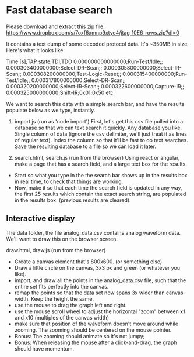 # Fast database search
Please download and extract this zip file: https://www.dropbox.com/s/7oxf6xmnp9xtye4/jtag_10E6_rows.zip?dl=0

It contains a text dump of some decoded protocol data. It's ~350MB in size. Here's what it looks like:

Time [s];TAP state;TDI;TDO
0.000000000000000;Run-Test/Idle;;
0.000303400000000;Select-DR-Scan;;
0.000305800000000;Select-IR-Scan;;
0.000308200000000;Test-Logic-Reset;;
0.000315400000000;Run-Test/Idle;;
0.000317800000000;Select-DR-Scan;;
0.000320200000000;Select-IR-Scan;;
0.000322600000000;Capture-IR;;
0.000325000000000;Shift-IR;0x01;0x50
etc

We want to search this data with a simple search bar, and have the results populate below as we type, instantly.

1. import.js (run as 'node import')
First, let's get this csv file pulled into a database so that we can text search it quickly. Any database you like. Single column of data (ignore the csv delimiter, we'll just treat it as lines of regular text).  Index the column so that it'll be fast to do text searches. Save the resulting database to a file so we can load it later.

2. search.html, search.js (run from the browser)
Using react or angular, make a page that has a search field, and a large text box for the results.

- Start so what you type in the the search bar shows up in the results box in real time, to check that things are working.
- Now, make it so that each time the search field is updated in any way, the first 25 results which contain the exact search string, are populated in the results box. (previous results are cleared).

## Interactive display
The data folder, the file analog_data.csv contains analog waveform data.  We'll want to draw this on the browser screen.

draw.html, draw.js (run from the browser)
- Create a canvas element that's 800x600. (or something else)
- Draw a little circle on the canvas, 3x3 px and green (or whatever you like).
- import, and draw all the points in the analog_data.csv file, such that the entire set fits perfectly into the canvas.
- remap the points so that the data set now spans 3x wider than canvas width.  Keep the height the same.
- use the mouse to drag the graph left and right.
- use the mouse scroll wheel to adjust the horizontal "zoom" between x1 and x10 (multiples of the canvas width)
- make sure that position of the waveform doesn't move around while zooming.  The zooming should be centered on the mouse pointer.
- Bonus: The zooming should animate so it's not jumpy;
- Bonus: When releasing the mouse after a click-and-drag, the graph should have momentum.
